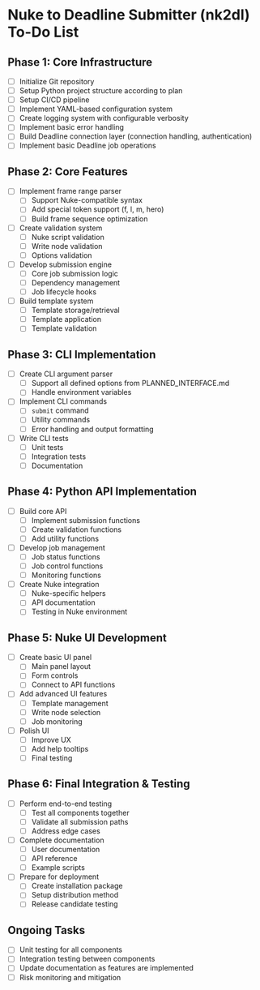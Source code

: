 # Nuke to Deadline Submitter (nk2dl) To-Do List

## Phase 1: Core Infrastructure
- [ ] Initialize Git repository
- [ ] Setup Python project structure according to plan
- [ ] Setup CI/CD pipeline
- [ ] Implement YAML-based configuration system
- [ ] Create logging system with configurable verbosity
- [ ] Implement basic error handling
- [ ] Build Deadline connection layer (connection handling, authentication)
- [ ] Implement basic Deadline job operations

## Phase 2: Core Features
- [ ] Implement frame range parser
  - [ ] Support Nuke-compatible syntax
  - [ ] Add special token support (f, l, m, hero)
  - [ ] Build frame sequence optimization
- [ ] Create validation system
  - [ ] Nuke script validation
  - [ ] Write node validation
  - [ ] Options validation
- [ ] Develop submission engine
  - [ ] Core job submission logic
  - [ ] Dependency management
  - [ ] Job lifecycle hooks
- [ ] Build template system
  - [ ] Template storage/retrieval
  - [ ] Template application
  - [ ] Template validation

## Phase 3: CLI Implementation
- [ ] Create CLI argument parser
  - [ ] Support all defined options from PLANNED_INTERFACE.md
  - [ ] Handle environment variables
- [ ] Implement CLI commands
  - [ ] `submit` command
  - [ ] Utility commands
  - [ ] Error handling and output formatting
- [ ] Write CLI tests
  - [ ] Unit tests
  - [ ] Integration tests
  - [ ] Documentation

## Phase 4: Python API Implementation
- [ ] Build core API
  - [ ] Implement submission functions
  - [ ] Create validation functions
  - [ ] Add utility functions
- [ ] Develop job management
  - [ ] Job status functions
  - [ ] Job control functions
  - [ ] Monitoring functions
- [ ] Create Nuke integration
  - [ ] Nuke-specific helpers
  - [ ] API documentation
  - [ ] Testing in Nuke environment

## Phase 5: Nuke UI Development
- [ ] Create basic UI panel
  - [ ] Main panel layout
  - [ ] Form controls
  - [ ] Connect to API functions
- [ ] Add advanced UI features
  - [ ] Template management
  - [ ] Write node selection
  - [ ] Job monitoring
- [ ] Polish UI
  - [ ] Improve UX
  - [ ] Add help tooltips
  - [ ] Final testing

## Phase 6: Final Integration & Testing
- [ ] Perform end-to-end testing
  - [ ] Test all components together
  - [ ] Validate all submission paths
  - [ ] Address edge cases
- [ ] Complete documentation
  - [ ] User documentation
  - [ ] API reference
  - [ ] Example scripts
- [ ] Prepare for deployment
  - [ ] Create installation package
  - [ ] Setup distribution method
  - [ ] Release candidate testing

## Ongoing Tasks
- [ ] Unit testing for all components
- [ ] Integration testing between components
- [ ] Update documentation as features are implemented
- [ ] Risk monitoring and mitigation
